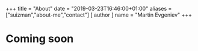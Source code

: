 +++
title = "About"
date = "2019-03-23T16:46:00+01:00"
aliases = ["suizman","about-me","contact"]
[ author ]
  name = "Martin Evgeniev"
+++

# Coming soon
